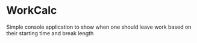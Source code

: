 # WorkCalc
Simple console application to show when one should leave work based on their starting time and break length
